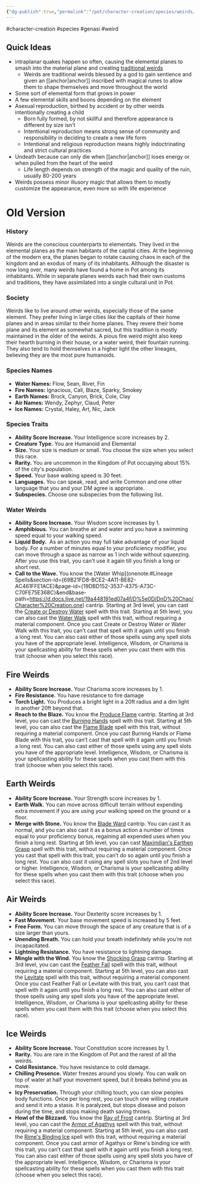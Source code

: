 ```yaml
---
{"dg-publish":true,"permalink":"/pot/character-creation/species/weirds/"}
---
```



#character-creation #species #genasi #weird
## Quick Ideas
- intraplanar quakes happen so often, causing the elemental planes to smash into the material plane and creating [traditional weirds](http://dndroll.wikidot.com/creatures:water-weird)
	- Weirds are traditional weirds blessed by a god to gain sentience and given an [[anchor\|anchor]] inscribed with magical runes to allow them to shape themselves and move throughout the world
- Some sort of elemental form that grows in power
- A few elemental skills and boons depending on the element
- Asexual reproduction, birthed by accident or by other weirds intentionally creating a child
	- Born fully formed, by not skillful and therefore appearance is different by size isn't
	- Intentional reproduction means strong sense of community and responsibility in deciding to create a new life form
	- Intentional and religious reproduction means highly indoctrinating and strict cultural practices
- Undeath because can only die when [[anchor\|anchor]] loses energy or when pulled from the heart of the weird
	- Life length depends on strength of the magic and quality of the ruin, usually 80-200 years
- Weirds possess minor illusory magic that allows them to mostly customize the appearance, even more so with life experience
# Old Version
### History

Weirds are the conscious counterparts to elementals. They lived in the elemental planes as the main habitants of the capital cities. At the beginning of the modern era, the planes began to rotate causing chaos in each of the kingdom and an exodus of many of its inhabitants. Although the disaster is now long over, many weirds have found a home in Pot among its inhabitants. While in separate planes weirds each had their own customs and traditions, they have assimilated into a single cultural unit in Pot.

### Society

Weirds like to live around other weirds, especially those of the same element. They prefer living in large cities like the capitals of their home planes and in areas similar to their home planes. They revere their home plane and its element as somewhat sacred, but this tradition is mostly maintained in the older of the weirds. A pious fire weird might also keep their hearth burning in their house, or a water weird, their fountain running. They also tend to hold themselves in a higher light the other lineages, believing they are the most pure humanoids.

### Species Names

- **Water Names:** Flow, Sean, River, Fin
- **Fire Names:** Ignacious, Cali, Blaze, Sparky, Smokey
- **Earth Names:** Brock, Canyon, Brick, Cole, Clay
- **Air Names:** Wendy, Zephyr, Claud, Peter
- **Ice Names:** Crystal, Haley, Art, Nic, Jack

### Species Traits

- **Ability Score Increase.** Your Intelligence score increases by 2.
- **Creature Type.** You are Humanoid and Elemental
- **Size.** Your size is medium or small. You choose the size when you select this race.
- **Rarity.** You are uncommon in the Kingdom of Pot occupying about 15% of the city's population.
- **Speed.** Your base walking speed is 30 feet.
- **Languages.** You can speak, read, and write Common and one other language that you and your DM agree is appropriate.
- **Subspecies.**  Choose one subspecies from the following list.

### Water Weirds

- **Ability Score Increase.** Your Wisdom score increases by 1.
- **Amphibious.** You can breathe air and water and you have a swimming speed equal to your walking speed.
- **Liquid Body.**  As an action you may full take advantage of your liquid body. For a number of minutes equal to your proficiency modifier, you can move through a space as narrow as 1 inch wide without squeezing. After you use this trait, you can't use it again till you finish a long or short rest.
- **Call to the Wave.** You know the [Water Whip](onenote:#Lineage Spells&section-id={69B21FD8-BCE2-4A11-BE82-AC461FFE1ACE}&page-id={19DBD152-3537-4375-A73C-C70FE75E368C}&end&base-path=https://d.docs.live.net/19a448191ed07a4f/D%5e0D/DnD%20Chao/Character%20Creation.one) cantrip. Starting at 3rd level, you can cast the [Create or Destroy Water](http://dnd5e.wikidot.com/spell:create-or-destroy-water) spell with this trait. Starting at 5th level, you can also cast the [Water Walk](http://dnd5e.wikidot.com/spell:water-walk) spell with this trait, without requiring a material component. Once you cast Create or Destroy Water or Water Walk with this trait, you can’t cast that spell with it again until you finish a long rest. You can also cast either of those spells using any spell slots you have of the appropriate level. Intelligence, Wisdom, or Charisma is your spellcasting ability for these spells when you cast them with this trait (choose when you select this race).

## Fire Weirds

- **Ability Score Increase.** Your Charisma score increases by 1.
- **Fire Resistance.** You have resistance to fire damage
- **Torch Light.** You Produces a bright light in a 20ft radius and a dim light in another 20ft beyond that.
- **Reach to the Blaze.** You know the [Produce Flame](http://dnd5e.wikidot.com/spell:produce-flame) cantrip. Starting at 3rd level, you can cast the [Burning Hands](http://dnd5e.wikidot.com/spell:burning-hands) spell with this trait. Starting at 5th level, you can also cast the [Flame Blade](http://dnd5e.wikidot.com/spell:flame-blade) spell with this trait, without requiring a material component. Once you cast Burning Hands or Flame Blade with this trait, you can’t cast that spell with it again until you finish a long rest. You can also cast either of those spells using any spell slots you have of the appropriate level. Intelligence, Wisdom, or Charisma is your spellcasting ability for these spells when you cast them with this trait (choose when you select this race).

## Earth Weirds

- **Ability Score Increase.** Your Strength score increases by 1.
- **Earth Walk.** You can move across difficult terrain without expending extra movement if you are using your walking speed on the ground or a floor.
- **Merge with Stone.** You know the [Blade Ward](http://dnd5e.wikidot.com/spell:blade-ward) cantrip. You can cast it as normal, and you can also cast it as a bonus action a number of times equal to your proficiency bonus, regaining all expended uses when you finish a long rest. Starting at 5th level, you can cast [Maximilian's Earthen Grasp](https://www.dndbeyond.com/spells/maximilians-earthen-grasp) spell with this trait, without requiring a material component. Once you cast that spell with this trait, you can’t do so again until you finish a long rest. You can also cast it using any spell slots you have of 2nd level or higher. Intelligence, Wisdom, or Charisma is your spellcasting ability for these spells when you cast them with this trait (choose when you select this race).

## Air Weirds

- **Ability Score Increase.** Your Dexterity score increases by 1.
- **Fast Movement.** Your base movement speed is increased by 5 feet.
- **Free Form.** You can move through the space of any creature that is of a size larger than yours.
- **Unending Breath.** You can hold your breath indefinitely while you’re not incapacitated.
- **Lightning Resistance.** You have resistance to lightning damage.
- **Mingle with the Wind.** You know the [Shocking Grasp](http://dnd5e.wikidot.com/spell:shocking-grasp) cantrip. Starting at 3rd level, you can cast the [Feather Fall](http://dnd5e.wikidot.com/spell:feather-fall) spell with this trait, without requiring a material component. Starting at 5th level, you can also cast the [Levitate](http://dnd5e.wikidot.com/spell:levitate) spell with this trait, without requiring a material component. Once you cast Feather Fall or Levitate with this trait, you can’t cast that spell with it again until you finish a long rest. You can also cast either of those spells using any spell slots you have of the appropriate level. Intelligence, Wisdom, or Charisma is your spellcasting ability for these spells when you cast them with this trait (choose when you select this race).

## Ice Weirds

- **Ability Score Increase.** Your Constitution score increases by 1.
- **Rarity.** You are rare in the Kingdom of Pot and the rarest of all the weirds.
- **Cold Resistance.** You have resistance to cold damage.
- **Chilling Presence.** Water freezes around you slowly. You can walk on top of water at half your movement speed, but it breaks behind you as move.
- **Icy Preservation.** Through your chilling touch, you can slow peoples body functions. Once per long rest, you can touch one willing creature and send it into a stasis. It is paralyzed, but stops disease and poison during the time, and stops making death saving throws.
- **Howl of the Blizzard.** You know the [Ray of Frost](http://dnd5e.wikidot.com/spell:ray-of-frost) cantrip. Starting at 3rd level, you can cast the [Armor of Agathys](http://dnd5e.wikidot.com/spell:armor-of-agathys) spell with this trait, without requiring a material component. Starting at 5th level, you can also cast the [Rime's Binding Ice](http://dnd5e.wikidot.com/spell:rimes-binding-ice) spell with this trait, without requiring a material component. Once you cast armor of Agathys or Rime's binding ice with this trait, you can’t cast that spell with it again until you finish a long rest. You can also cast either of those spells using any spell slots you have of the appropriate level. Intelligence, Wisdom, or Charisma is your spellcasting ability for these spells when you cast them with this trait (choose when you select this race).
